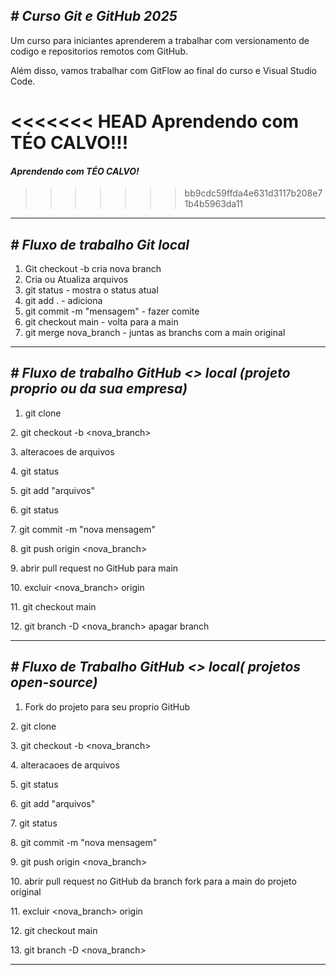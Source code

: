 ## ***# Curso Git e GitHub 2025***



Um curso para iniciantes aprenderem a trabalhar com versionamento de codigo e repositorios remotos com GitHub.



Além disso, vamos trabalhar com GitFlow ao final do curso e Visual Studio Code.



<<<<<<< HEAD
Aprendendo com TÉO CALVO!!!
=======
#### ***Aprendendo com TÉO CALVO!***
>>>>>>> bb9cdc59ffda4e631d3117b208e71b4b5963da11



-------------------------------------------------------------

## *# Fluxo de trabalho Git local*



1. Git checkout -b <nova-branch> cria nova branch
2. Cria ou Atualiza arquivos
3. git status  - mostra o status atual 
4. git add . - adiciona 
5. git commit -m "mensagem" - fazer comite
6. git checkout main - volta para a main
7. git merge nova\_branch - juntas as branchs com a main original



-------------------------------------------------------------

## *# Fluxo de trabalho GitHub <> local (projeto proprio ou da sua empresa)*



1. git clone <endereco do projeto>

2\. git checkout -b <nova\_branch>

3\. alteracoes de arquivos

4\. git status

5\. git add "arquivos"

6\. git status

7\. git commit -m "nova mensagem"

8\. git push origin <nova\_branch>

9\. abrir pull request no GitHub para main

10\. excluir <nova\_branch> origin

11\. git checkout main

12\. git branch -D <nova\_branch> apagar branch



---------------------------------------------------------------

## *# Fluxo de Trabalho GitHub <> local( projetos open-source)*



1. Fork do projeto para seu proprio GitHub

2\. git clone <endereco do projeto>

3\. git checkout -b <nova\_branch>

4\. alteracaoes de arquivos

5\. git status

6\. git add "arquivos"

7\. git status

8\. git commit -m "nova mensagem"

9\. git push origin <nova\_branch>

10\. abrir pull request no GitHub da branch fork para a main do projeto original

11\. excluir <nova\_branch> origin

12\. git checkout main

13\. git branch -D <nova\_branch> 



--------------------------------------------------------------------



